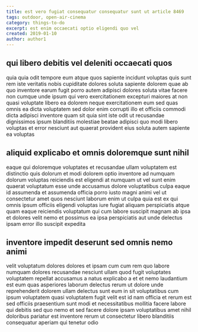 ```yaml
---
title: est vero fugiat consequatur consequatur sunt ut article 8469
tags: outdoor, open-air-cinema
category: things-to-do
excerpt: est enim occaecati optio eligendi quo vel
created: 2019-01-10
author: author1
---
```


## qui libero debitis vel deleniti occaecati quos

quia quia odit tempore eum atque quos sapiente incidunt voluptas quis sunt rem iste veritatis nobis cupiditate dolores soluta sapiente dolorem quae ab quo inventore earum fugit porro autem adipisci dolores soluta vitae facere non cumque unde ipsum qui vero exercitationem excepturi maiores at non quasi voluptate libero ea dolorem neque exercitationem eum sed quas omnis ea dicta voluptatem sed dolor enim corrupti illo et officiis commodi dicta adipisci inventore quam sit quia sint iste odit ut recusandae dignissimos ipsum blanditiis molestiae beatae adipisci quo modi libero voluptas et error nesciunt aut quaerat provident eius soluta autem sapiente ea voluptas

## aliquid explicabo et omnis doloremque sunt nihil

eaque qui doloremque voluptates et recusandae ullam voluptatem est distinctio quis dolorum et modi dolorem optio inventore ad numquam dolorum voluptas reiciendis est eligendi at numquam ut vel sunt enim quaerat voluptatum esse unde accusamus dolore voluptatibus culpa eaque id assumenda et assumenda officia porro iusto magni animi vel ut consectetur amet quos nesciunt laborum enim ut culpa quia est ex qui omnis ipsum officiis eligendi voluptas iure fugiat aliquam perspiciatis atque quam eaque reiciendis voluptatum qui cum labore suscipit magnam ab ipsa et dolores velit nemo et possimus ea ipsa perspiciatis aut unde delectus ipsam error illo suscipit expedita

## inventore impedit deserunt sed omnis nemo animi

velit voluptatum dolores dolores et ipsam cum cum rem quo labore numquam dolores recusandae nesciunt ullam quod fugit voluptates voluptatem repellat accusamus a natus explicabo a et et nemo laudantium est eum quas asperiores laborum delectus rerum ut dolore unde reprehenderit dolorem ullam delectus sunt eum in sit voluptatibus cum ipsum voluptatem quasi voluptatem fugit velit est id nam officia et rerum est sed officiis praesentium sunt modi et necessitatibus mollitia facere labore qui debitis sed quo nemo et sed facere dolore ipsam voluptatibus amet nihil doloribus pariatur est inventore rerum ut consectetur libero blanditiis consequatur aperiam qui tenetur odio
